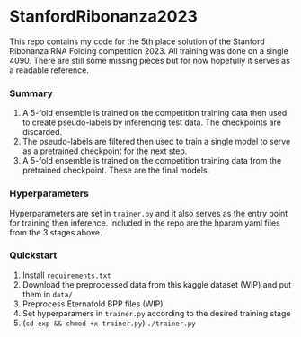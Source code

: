 # StanfordRibonanza2023
This repo contains my code for the 5th place solution of the Stanford Ribonanza RNA Folding competition 2023. All training was done on a single 4090.
There are still some missing pieces but for now hopefully it serves as a readable reference.

### Summary
1. A 5-fold ensemble is trained on the competition training data then used to create pseudo-labels by inferencing test data. The checkpoints are discarded.
2. The pseudo-labels are filtered then used to train a single model to serve as a pretrained checkpoint for the next step.
3. A 5-fold ensemble is trained on the competition training data from the pretrained checkpoint. These are the final models.

### Hyperparameters
Hyperparameters are set in `trainer.py` and it also serves as the entry point for training then inference. Included in the repo are the hparam yaml files from the 3 stages above.

### Quickstart
1. Install `requirements.txt`
2. Download the preprocessed data from this kaggle dataset (WIP) and put them in `data/`
3. Preprocess Eternafold BPP files (WIP)
4. Set hyperparamers in `trainer.py` according to the desired training stage
5. (`cd exp && chmod +x trainer.py`) `./trainer.py`
